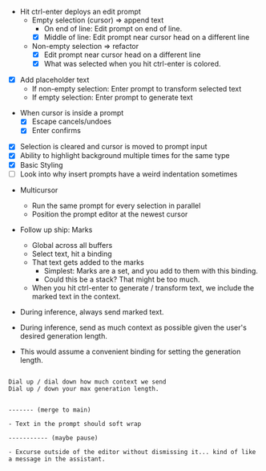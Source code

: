 - Hit ctrl-enter deploys an edit prompt
    - Empty selection (cursor) => append text
        - On end of line: Edit prompt on end of line.
        - [x] Middle of line: Edit prompt near cursor head on a different line
    - Non-empty selection => refactor
        - [x] Edit prompt near cursor head on a different line
        - [x] What was selected when you hit ctrl-enter is colored.
- [x] Add placeholder text
    - If non-empty selection: Enter prompt to transform selected text
    - If empty selection: Enter prompt to generate text
- When cursor is inside a prompt
    - [x] Escape cancels/undoes
    - [x] Enter confirms
- [x] Selection is cleared and cursor is moved to prompt input
- [x] Ability to highlight background multiple times for the same type
- [x] Basic Styling
- [ ] Look into why insert prompts have a weird indentation sometimes

- Multicursor
    - Run the same prompt for every selection in parallel
    - Position the prompt editor at the newest cursor
- Follow up ship: Marks
    - Global across all buffers
    - Select text, hit a binding
    - That text gets added to the marks
        - Simplest: Marks are a set, and you add to them with this binding.
        - Could this be a stack? That might be too much.
    - When you hit ctrl-enter to generate / transform text, we include the marked text in the context.

- During inference, always send marked text.
- During inference, send as much context as possible given the user's desired generation length.

- This would assume a convenient binding for setting the generation length.


~~~~~~~~~

Dial up / dial down how much context we send
Dial up / down your max generation length.


------- (merge to main)

- Text in the prompt should soft wrap

----------- (maybe pause)

- Excurse outside of the editor without dismissing it... kind of like a message in the assistant.
